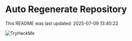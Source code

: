 # Auto Regenerate Repository

This README was last updated: 2025-07-09 13:40:22

 ![TryHackMe](https://tryhackme.com/badge/533634)